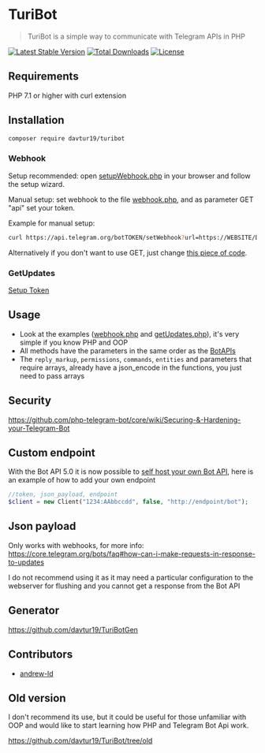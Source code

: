 # TuriBot
> TuriBot is a simple way to communicate with Telegram APIs in PHP

[![Latest Stable Version](https://poser.pugx.org/davtur19/turibot/v/stable)](https://packagist.org/packages/davtur19/turibot)
[![Total Downloads](https://poser.pugx.org/davtur19/turibot/downloads)](https://packagist.org/packages/davtur19/turibot)
[![License](https://poser.pugx.org/davtur19/turibot/license)](https://packagist.org/packages/davtur19/turibot)

## Requirements
PHP 7.1 or higher with curl extension

## Installation
```sh
composer require davtur19/turibot
```
### Webhook
Setup recommended: open [setupWebhook.php](https://github.com/davtur19/TuriBot/blob/master/examples/setupWebhook.php) in your browser and follow the setup wizard.

Manual setup: set webhook to the file [webhook.php](https://github.com/davtur19/TuriBot/blob/master/examples/webhook.php), and as parameter GET "api" set your token.

Example for manual setup:
```sh
curl https://api.telegram.org/botTOKEN/setWebhook?url=https://WEBSITE/DIR/webhook.php?api=TOKEN
```
Alternatively if you don't want to use GET, just change [this piece of code](https://github.com/davtur19/TuriBot/blob/master/examples/webhook.php#L8-L12).

### GetUpdates
[Setup Token](https://github.com/davtur19/TuriBot/blob/master/examples/getUpdates.php#L8)

## Usage
- Look at the examples ([webhook.php](https://github.com/davtur19/TuriBot/blob/master/examples/webhook.php) and [getUpdates.php](https://github.com/davtur19/TuriBot/blob/master/examples/getUpdates.php)), it's very simple if you know PHP and OOP
- All methods have the parameters in the same order as the [BotAPIs](https://core.telegram.org/bots/api#available-methods)
- The `reply_markup`, `permissions`, `commands`, `entities` and parameters that require arrays, already have a json_encode in the functions, you just need to pass arrays

## Security
https://github.com/php-telegram-bot/core/wiki/Securing-&-Hardening-your-Telegram-Bot

## Custom endpoint
With the Bot API 5.0 it is now possible to [self host your own Bot API](https://core.telegram.org/bots/api#using-a-local-bot-api-server), here is an example of how to add your own endpoint
```php
//token, json_payload, endpoint
$client = new Client("1234:AAbbccdd", false, "http://endpoint/bot");
```

## Json payload
Only works with webhooks, for more info: https://core.telegram.org/bots/faq#how-can-i-make-requests-in-response-to-updates

I do not recommend using it as it may need a particular configuration to the webserver for flushing and you cannot get a response from the Bot API
## Generator
https://github.com/davtur19/TuriBotGen

## Contributors
- [andrew-ld](https://github.com/andrew-ld)

## Old version
I don't recommend its use, but it could be useful for those unfamiliar with OOP and would like to start learning how PHP and Telegram Bot Api work.

https://github.com/davtur19/TuriBot/tree/old
